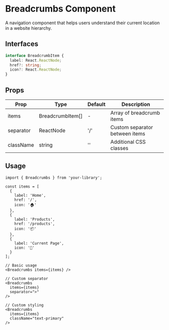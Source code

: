# Breadcrumbs Component

A navigation component that helps users understand their current location in a website hierarchy.

## Interfaces

```typescript
interface BreadcrumbItem {
  label: React.ReactNode;
  href?: string;
  icon?: React.ReactNode;
}
```

## Props

| Prop | Type | Default | Description |
|------|------|---------|-------------|
| items | BreadcrumbItem[] | - | Array of breadcrumb items |
| separator | ReactNode | '/' | Custom separator between items |
| className | string | '' | Additional CSS classes |

## Usage

```tsx
import { Breadcrumbs } from 'your-library';

const items = [
  {
    label: 'Home',
    href: '/',
    icon: '🏠'
  },
  {
    label: 'Products',
    href: '/products',
    icon: '📦'
  },
  {
    label: 'Current Page',
    icon: '📄'
  }
];

// Basic usage
<Breadcrumbs items={items} />

// Custom separator
<Breadcrumbs
  items={items}
  separator=">"
/>

// Custom styling
<Breadcrumbs
  items={items}
  className="text-primary"
/>
```